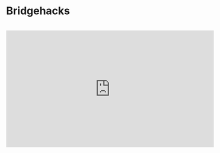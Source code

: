 # Bridgehacks
<html>
    <head>
        <title>My Great Game</title>
    </head>
    <body>

    
<div>
    <iframe src="https://playcanv.as/p/61fb1da9/" height="315" width="560" allowfullscreen="" frameborder="0">
    </iframe>
</div>

   </body>
</html>

